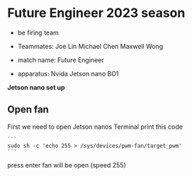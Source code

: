 # **Future Engineer 2023 season**

* be firing team 


* Teammates: Joe Lin  Michael Chen Maxwell Wong


* match name: Future Engineer


* apparatus: Nvida Jetson nano BO1


**Jetson nano set up**

## Open fan

First we need to open Jetson nanos Terminal print this code



    ```
    sudo sh -c 'echo 255 > /sys/devices/pwm-fan/target_pwm' 
    ```

    
press enter fan will be open (speed 255)







